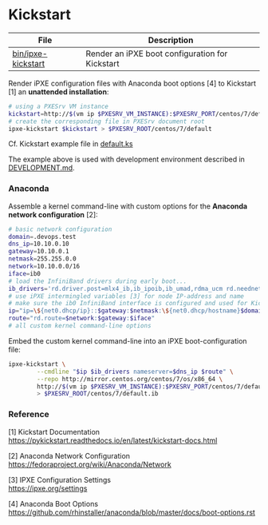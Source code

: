 # Kickstart

File                      | Description
--------------------------|-----------------------------------------
[bin/ipxe-kickstart][ik]  | Render an iPXE boot configuration for Kickstart

Render iPXE configuration files with Anaconda boot options [4] to Kickstart [1] an **unattended installation**: 

```bash
# using a PXESrv VM instance
kickstart=http://$(vm ip $PXESRV_VM_INSTANCE):$PXESRV_PORT/centos/7/default.ks
# create the corresponding file in PXESrv document root
ipxe-kickstart $kickstart > $PXESRV_ROOT/centos/7/default
```
Cf. Kickstart example file in [default.ks](7/default.ks)

The example above is used with development environment described in [DEVELOPMENT.md][dv].

[ik]: ../../bin/ipxe-kickstart
[dv]: ../../DEVELOPMENT.md

### Anaconda

Assemble a kernel command-line with custom options for the **Anaconda network configuration** [2]:

```bash
# basic network configuration
domain=.devops.test
dns_ip=10.10.0.10
gateway=10.10.0.1
netmask=255.255.0.0
network=10.10.0.0/16
iface=ib0
# load the InfiniBand drivers during early boot...
ib_drivers='rd.driver.post=mlx4_ib,ib_ipoib,ib_umad,rdma_ucm rd.neednet=1 rd.timeout=20 rd.retry=80'
# use iPXE intermingled variables [3] for node IP-address and name
# make sure the ib0 InfiniBand interface is configured and used for Kickstart
ip="ip=\${net0.dhcp/ip}::$gateway:$netmask:\${net0.dhcp/hostname}$domain:$iface:off ks.device=$iface"
route="rd.route=$network:$gateway:$iface"
# all custom kernel command-line options
```

Embed the custom kernel command-line into an iPXE boot-configuration file:

```bash
ipxe-kickstart \
        --cmdline "$ip $ib_drivers nameserver=$dns_ip $route" \
        --repo http://mirror.centos.org/centos/7/os/x86_64 \
        http://$(vm ip $PXESRV_VM_INSTANCE):$PXESRV_PORT/centos/7/default.ib.ks \
        > $PXESRV_ROOT/centos/7/default.ib
```

### Reference

[1] Kickstart Documentation  
<https://pykickstart.readthedocs.io/en/latest/kickstart-docs.html>

[2] Anaconda Network Configuration  
<https://fedoraproject.org/wiki/Anaconda/Network>

[3] IPXE Configuration Settings  
<https://ipxe.org/settings>

[4] Anaconda Boot Options  
<https://github.com/rhinstaller/anaconda/blob/master/docs/boot-options.rst>
